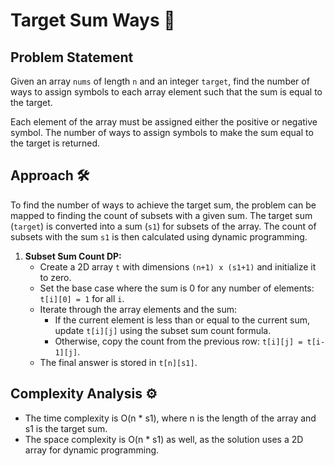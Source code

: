 # Target Sum Ways 🎯

## Problem Statement

Given an array `nums` of length `n` and an integer `target`, find the number of ways to assign symbols to each array element such that the sum is equal to the target.

Each element of the array must be assigned either the positive or negative symbol. The number of ways to assign symbols to make the sum equal to the target is returned.

## Approach 🛠️

To find the number of ways to achieve the target sum, the problem can be mapped to finding the count of subsets with a given sum. The target sum (`target`) is converted into a sum (`s1`) for subsets of the array. The count of subsets with the sum `s1` is then calculated using dynamic programming.

1. **Subset Sum Count DP:**
   - Create a 2D array `t` with dimensions `(n+1) x (s1+1)` and initialize it to zero.
   - Set the base case where the sum is 0 for any number of elements: `t[i][0] = 1` for all `i`.
   - Iterate through the array elements and the sum:
     - If the current element is less than or equal to the current sum, update `t[i][j]` using the subset sum count formula.
     - Otherwise, copy the count from the previous row: `t[i][j] = t[i-1][j]`.
   - The final answer is stored in `t[n][s1]`.

## Complexity Analysis ⚙️

- The time complexity is O(n * s1), where n is the length of the array and s1 is the target sum.
- The space complexity is O(n * s1) as well, as the solution uses a 2D array for dynamic programming.
